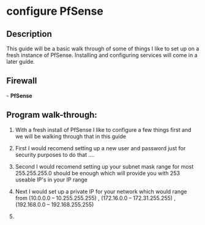 <h1>configure PfSense</h1>

<h2>Description</h2>
This guide will be a basic walk through of some of things I like to set up on a fresh instance of PfSense. Installing and configuring services will come in a later guide.
<br/>

<h2>Firewall</h2>
- <b>PfSense</b>

<h2>Program walk-through:</h2>

1. With a fresh install of PfSense I like to configure a few things first and we will be walking through that in this guide<br>

2. First I would recomend setting up a new user and password just for security purposes to do that ....

3. Second I would recomend setting up your subnet mask range for most 255.255.255.0 should be enough which will provide you with 253 useable IP's in your IP range

4. Next I would set up a private IP for your network which would range from (10.0.0.0 – 10.255.255.255) , (172.16.0.0 – 172.31.255.255) , (192.168.0.0 – 192.168.255.255)

5. 

  
